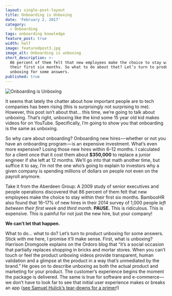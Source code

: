 ```yaml
---
layout: single-post-layout
title: Onboarding is Unboxing
date: 'February 2, 2017'
category:
  - Onboarding
tags: onboarding knowledge
feature_post: true
width: half
image: featuredpost3.jpg
image_alt: Onboarding is unboxing
short_description: >-
  86 percent of them felt that new employees make the choice to stay within
  their first six months. So what to do about that? Let’s turn to product
  unboxing for some answers.
published: true
---
```


![Onboarding is Unboxing]({{site.baseurl}}/img/featuredpost3.jpg)

It seems that lately the chatter about how important people are to tech companies has been rising (this is surprisingly not surprising to me). However, this post isn’t about that… this time, we’re going to talk about unboxing. That’s right, unboxing like the kind some 15 year old kid makes videos for on YouTube. Specifically, I’m going to show you that onboarding is the same as unboxing.  

So why care about onboarding? Onboarding new hires — whether or not you have an onboarding program — is an expensive investment. What’s even more expensive? Losing those new hires within 6–12 months. I calculated for a client once that it cost them about **$350,000** to replace a junior engineer if she left at 12 months. We’ll go into that math another time, but suffice it to say, I’m not the one who’s going to explain to investors why a given company is spending millions of dollars on people not even on the payroll anymore.  

Take it from the Aberdeen Group: A 2009 study of senior executives and people operations discovered that 86 percent of them felt that new employees make the choice to stay within their first six months. BambooHR also found that 16–17% of new hires in their 2014 survey of 1,000 people _left between their first week and third month._ **PAUSE.** This is ridiculous. This is expensive. This is painful for not just the new hire, but your company!  

**We can’t let that happen.** 

What to do… what to do? Let’s turn to product unboxing for some answers. Stick with me here, I promise it’ll make sense. First, what is unboxing? Harrison Dromgoole explains on the Ordoro blog that “it’s a social occasion that partially replaces shopping in bricks and mortar stores. When you can’t touch or feel the product unboxing videos provide transparent, human validation and a glimpse at the product in a way that’s unmediated by the brand.” He goes on to describe unboxing as both the actual product and marketing for your product. The customer’s experience begins the moment the package is delivered. The same is true for software and e-commerce — we don’t have to look far to see that initial user experience makes or breaks an app ([see Samuel Hulick’s tear-downs for a primer](http://www.useronboard.com/onboarding-teardowns/)!)
